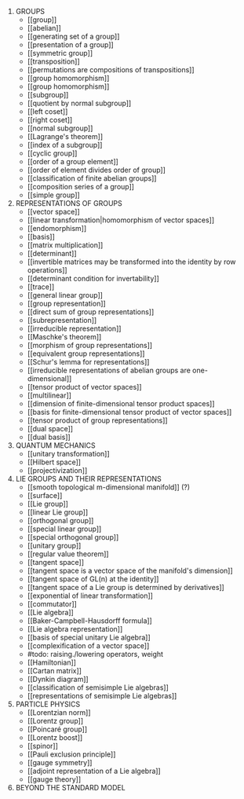 1. GROUPS
	- [[group]]
	- [[abelian]]
	- [[generating set of a group]]
	- [[presentation of a group]]
	- [[symmetric group]]
	- [[transposition]]
	- [[permutations are compositions of transpositions]]
	- [[group homomorphism]]
	- [[group homomorphism]]
	- [[subgroup]]
	- [[quotient by normal subgroup]]
	- [[left coset]]
	- [[right coset]]
	- [[normal subgroup]]
	- [[Lagrange's theorem]]
	- [[index of a subgroup]]
	- [[cyclic group]]
	- [[order of a group element]]
	- [[order of element divides order of group]]
	- [[classification of finite abelian groups]]
	- [[composition series of a group]]
	- [[simple group]]
2. REPRESENTATIONS OF GROUPS
	- [[vector space]]
	- [[linear transformation|homomorphism of vector spaces]]
	- [[endomorphism]]
	- [[basis]]
	- [[matrix multiplication]]
	- [[determinant]]
	- [[invertible matrices may be transformed into the identity by row operations]]
	- [[determinant condition for invertability]]
	- [[trace]]
	- [[general linear group]]
	- [[group representation]]
	- [[direct sum of group representations]]
	- [[subrepresentation]]
	- [[irreducible representation]]
	- [[Maschke's theorem]]
	- [[morphism of group representations]]
	- [[equivalent group representations]]
	- [[Schur's lemma for representations]]
	- [[irreducible representations of abelian groups are one-dimensional]]
	- [[tensor product of vector spaces]]
	- [[multilinear]]
	- [[dimension of finite-dimensional tensor product spaces]]
	- [[basis for finite-dimensional tensor product of vector spaces]]
	- [[tensor product of group representations]]
	- [[dual space]]
	- [[dual basis]]
3. QUANTUM MECHANICS
	- [[unitary transformation]]
	- [[Hilbert space]]
	- [[projectivization]]
4. LIE GROUPS AND THEIR REPRESENTATIONS
	- [[smooth topological m-dimensional manifold]] (?)
	- [[surface]]
	- [[Lie group]]
	- [[linear Lie group]]
	- [[orthogonal group]]
	- [[special linear group]]
	- [[special orthogonal group]]
	- [[unitary group]]
	- [[regular value theorem]]
	- [[tangent space]]
	- [[tangent space is a vector space of the manifold's dimension]]
	- [[tangent space of GL(n) at the identity]]
	- [[tangent space of a Lie group is determined by derivatives]]
	- [[exponential of linear transformation]]
	- [[commutator]]
	- [[Lie algebra]]
	- [[Baker-Campbell-Hausdorff formula]]
	- [[Lie algebra representation]]
	- [[basis of special unitary Lie algebra]]
	- [[complexification of a vector space]]
	- #todo: raising./lowering operators, weight
	- [[Hamiltonian]]
	- [[Cartan matrix]]
	- [[Dynkin diagram]]
	- [[classification of semisimple Lie algebras]]
	- [[representations of semisimple Lie algebras]]
5. PARTICLE PHYSICS
	- [[Lorentzian norm]]
	- [[Lorentz group]]
	- [[Poincaré group]]
	- [[Lorentz boost]]
	- [[spinor]]
	- [[Pauli exclusion principle]]
	- [[gauge symmetry]]
	- [[adjoint representation of a Lie algebra]]
	- [[gauge theory]]
6. BEYOND THE STANDARD MODEL